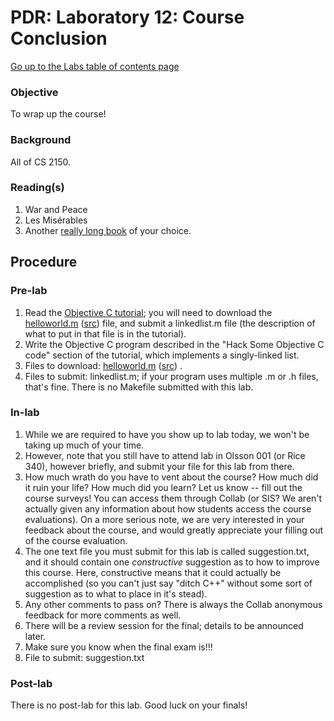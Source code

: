 PDR: Laboratory 12: Course Conclusion
=====================================

[Go up to the Labs table of contents page](../index.html)

### Objective ###

To wrap up the course!

### Background ###

All of CS 2150.


### Reading(s) ###

1. War and Peace
2. Les Mis&eacute;rables
3. Another [really long book](http://en.wikipedia.org/wiki/List_of_longest_novels) of your choice.


Procedure
---------

### Pre-lab ###

1. Read the [Objective C tutorial](../../tutorials/12-objc/index.html); you will need to download the [helloworld.m](../..//tutorials/12-objc/helloworld.m.html) ([src](../..//tutorials/12-objc/helloworld.m)) file, and submit a linkedlist.m file (the description of what to put in that file is in the tutorial).
2. Write the Objective C program described in the "Hack Some Objective C code" section of the tutorial, which implements a singly-linked list.
3. Files to download: [helloworld.m](../..//tutorials/12-objc/helloworld.m.html) ([src](../..//tutorials/12-objc/helloworld.m))
.
4. Files to submit: linkedlist.m; if your program uses multiple .m or .h files, that's fine.  There is no Makefile submitted with this lab.

### In-lab ###

1. While we are required to have you show up to lab today, we won't be taking up much of your time.
2. However, note that you still have to attend lab in Olsson 001 (or Rice 340), however briefly, and submit your file for this lab from there.
3. How much wrath do you have to vent about the course? How much did it ruin your life? How much did you learn? Let us know -- fill out the course surveys! You can access them through Collab (or SIS? We aren't actually given any information about how students access the course evaluations). On a more serious note, we are very interested in your feedback about the course, and would greatly appreciate your filling out of the course evaluation.
4. The one text file you must submit for this lab is called suggestion.txt, and it should contain one *constructive* suggestion as to how to improve this course. Here, constructive means that it could actually be accomplished (so you can't just say "ditch C++" without some sort of suggestion as to what to place in it's stead).
5. Any other comments to pass on? There is always the Collab anonymous feedback for more comments as well.
6. There will be a review session for the final; details to be announced later.
7. Make sure you know when the final exam is!!!
8. File to submit: suggestion.txt
	
	
### Post-lab ###

There is no post-lab for this lab. Good luck on your finals!
